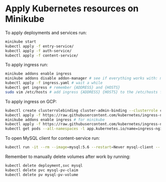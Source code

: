 # Apply Kubernetes resources on Minikube

To apply deployments and services run:

```bash
minikube start
kubectl apply -f entry-service/
kubectl apply -f auth-service/
kubectl apply -f content-service/
```

To apply ingress run:

```bash
minikube addons enable ingress
minikube addons disable addon-manager # see if everything works with: minikube addons list
kubectl apply -f ingress.yaml # wait a while
kubectl get ingress # remember {ADDRESS} and {HOSTS}
sudo vim /etc/hosts # add ingress {ADDRESS} {HOSTS} to the /etc/hosts file
```

To apply ingress on GCP:

```bash
kubectl create clusterrolebinding cluster-admin-binding --clusterrole cluster-admin --user $(gcloud config get-value account)
kubectl apply -f https://raw.githubusercontent.com/kubernetes/ingress-nginx/master/deploy/mandatory.yaml
minikube addons enable ingress # for minikube
kubectl apply -f https://raw.githubusercontent.com/kubernetes/ingress-nginx/master/deploy/provider/cloud-generic.yaml # for GKE
kubectl get pods --all-namespaces -l app.kubernetes.io/name=ingress-nginx --watch
```

To open MySQL client for content-service run:

```bash
kubectl run -it --rm --image=mysql:5.6 --restart=Never mysql-client -- mysql -h mysql -ppassword
```

Remember to manually delete volumes after work by running:

```bash
kubectl delete deployment,svc mysql
kubectl delete pvc mysql-pv-claim
kubectl delete pv mysql-pv-volume
```
